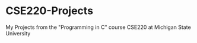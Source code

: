 # CSE220-Projects
My Projects from the "Programming in C" course CSE220 at Michigan State University
